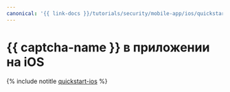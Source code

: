 ```yaml
---
canonical: '{{ link-docs }}/tutorials/security/mobile-app/ios/quickstart-ios'
---
```


# {{ captcha-name }} в приложении на iOS

{% include notitle [quickstart-ios](../../../../_tutorials/security/quickstart-ios.md) %}